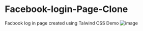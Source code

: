 # Facebook-login-Page-Clone
Facbook log in page created using Talwind CSS
Demo
![image](https://github.com/user-attachments/assets/e21bd4ae-65da-4fa0-8a5d-6a81ab04372c)
